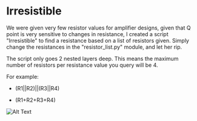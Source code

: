 # Irresistible

We were given very few resistor values for amplifier designs, given that Q point is very sensitive to changes in resistance, I created a script "Irresistible" to find a resistance based on a list of resistors given. Simply change the resistances in the "resistor_list.py" module, and let her rip.

The script only goes 2 nested layers deep. This means the maximum number of resistors per resistance value you query will be 4. 


For example:
- (R1||R2)||(R3||R4) 

- (R1+R2+R3+R4)

![Alt Text](https://imgur.com/WEajSjZ)
